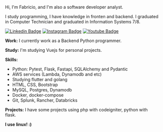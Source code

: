 Hi, I'm Fabricio, and I'm also a software developer analyst.

I study programming, I have knowledge in fronten and backend. I graduated in Computer Technician and graduated in Information Systems 7/8.

[![Linkedin Badge](https://img.shields.io/badge/-LinkedIn-blue?style=flat-square&logo=Linkedin&logoColor=white&link=https://www.linkedin.com/in/fabricio-patrocinio/)](https://www.linkedin.com/in/fabricio-patrocinio/)
[![Instagram Badge](https://img.shields.io/badge/-Instagram-1ca0f1?style=flat-square&labelColor=1ca0f1&logo=instagram&logoColor=white&link=https://www.instagram.com/fabricio_patrocinio_/)](https://www.instagram.com/fabricio_patrocinio_/)
[![Youtube Badge](https://img.shields.io/badge/-YouTube-ff0000?style=flat-square&labelColor=ff0000&logo=youtube&logoColor=white&link=https://www.youtube.com/channel/UCZSB3-asIKR4ywZTnlvbZ3Q)](https://www.youtube.com/channel/UCZSB3-asIKR4ywZTnlvbZ3Q)

**Work:** I currently work as a Backend Python programmer.

**Study:** I'm studying Vuejs for personal projects.

**Skills:**
- Python: Pytest, Flask, Fastapi, SQLAlchemy and Pydantic
- AWS services (Lambda, Dynamodb and etc)
- Studying flutter and golang
- HTML, CSS, Bootstrap
- MySQL, Postgres, Dynamodb
- Docker, docker-compose
- Git, Splunk, Rancher, Databricks

**Projects:** I have some projects using php with codeigniter, python with flask.
  
**I use linux! :)**

